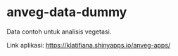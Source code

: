 # anveg-data-dummy
Data contoh untuk analisis vegetasi.

Link aplikasi: https://klatifiana.shinyapps.io/anveg-apps/
